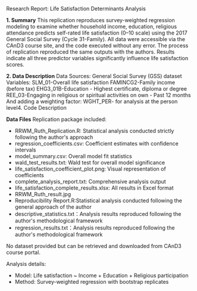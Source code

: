Research Report: Life Satisfaction Determinants Analysis

**1. Summary**
This replication reproduces survey-weighted regression modeling to examine whether household income, education, religious attendance predicts self-rated life satisfaction (0–10 scale) using the 2017 General Social Survey (Cycle 31-Family).
All data were accessible via the CAnD3 course site, and the code executed without any error. The process of replication reproduced the same outputs with the authors. Results indicate all three predictor variables significantly influence life satisfaction scores.

**2. Data Description**
Data Sources: General Social Survey (GSS) dataset
Variables:
  SLM_01-Overall life satisfaction
  FAMINCG2-Family income (before tax)
  EHG3_01B-Education - Highest certificate, diploma or degree
  REE_03-Engaging in religious or spiritual activities on own - Past 12 months
  And adding a weighting factor:
  WGHT_PER- for analysis at the person level4. Code Description

**Data Files** 
Replication package included:
- RRWM_Ruth_Replication.R: Statistical analysis conducted strictly following the author's approach
- regression_coefficients.csv: Coefficient estimates with confidence intervals
- model_summary.csv: Overall model fit statistics
- wald_test_results.txt: Wald test for overall model significance
- life_satisfaction_coefficient_plot.png: Visual representation of coefficients
- complete_analysis_report.txt: Comprehensive analysis output
- life_satisfaction_complete_results.xlsx: All results in Excel format
- RRWM_Ruth_result.jpg
- Reproducibility Report.R:Statistical analysis conducted following the general approach of the author
- descriptive_statistics.txt：Analysis results reproduced following the author's methodological framework
- regression_results.txt：Analysis results reproduced following the author's methodological framework

No dataset provided but can be retrieved and downloaded from CAnD3 course portal.

Analysis details:
- Model: Life satisfaction ~ Income + Education + Religious participation
- Method: Survey-weighted regression with bootstrap replicates
